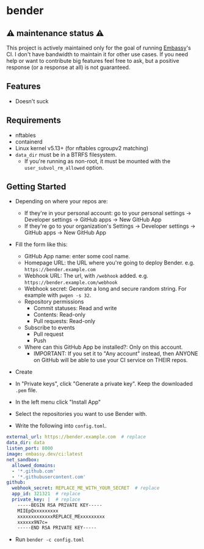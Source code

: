 # bender

## ⚠️ maintenance status ⚠️

This project is actively maintained only for the goal of running [Embassy](https://github.com/embassy-rs/embassy)'s CI. I don't have bandwidth to maintain it for other use cases. If you need help or want to contribute big features feel free to ask, but a positive response (or a response at all) is not guaranteed.

## Features

- Doesn't suck

## Requirements

- nftables
- containerd
- Linux kernel v5.13+ (for nftables cgroupv2 matching)
- `data_dir` must be in a BTRFS filesystem.
  - If you're running as non-root, it must be mounted with the `user_subvol_rm_allowed` option.

## Getting Started

- Depending on where your repos are:
  - If they're in your personal account: go to your personal settings -> Developer settings -> GitHub apps -> New GitHub App
  - If they're go to your organization's Settings -> Developer settings -> GitHub apps -> New GitHub App
- Fill the form like this:
  - GitHub App name: enter some cool name.
  - Homepage URL: the URL where you're going to deploy Bender. e.g. `https://bender.example.com`
  - Webhook URL: The url, with `/webhook` added. e.g. `https://bender.example.com/webhook`
  - Webhook secret: Generate a long and secure random string. For example with `pwgen -s 32`.
  - Repository permissions
    - Commit statuses: Read and write
    - Contents: Read-only
    - Pull requests: Read-only
  - Subscribe to events
    - Pull request
    - Push
  - Where can this GitHub App be installed?: Only on this account.
    - IMPORTANT: If you set it to "Any account" instead, then ANYONE on GitHub will be able to use your CI service on THEIR repos.
- Create
- In "Private keys", click "Generate a private key". Keep the downloaded `.pem` file.
- In the left menu click "Install App"
- Select the repositories you want to use Bender with.

- Write the following into `config.toml`.

```yaml
external_url: https://bender.example.com  # replace
data_dir: data
listen_port: 8000 
image: embassy.dev/ci:latest
net_sandbox:
  allowed_domains:
  - '*.github.com'
  - '*.githubusercontent.com'
github:
  webhook_secret: REPLACE_ME_WITH_YOUR_SECRET  # replace
  app_id: 321321  # replace
  private_key: |  # replace
    -----BEGIN RSA PRIVATE KEY-----
    MIIEpQxxxxxxxxx
    xxxxxxxxxxxxxREPLACE_MExxxxxxxxx
    xxxxxx9N7c=
    -----END RSA PRIVATE KEY-----
```

- Run `bender -c config.toml`
